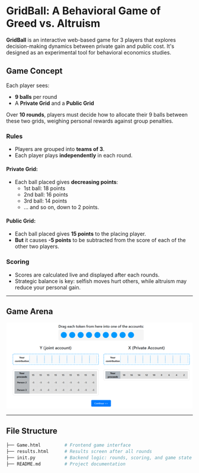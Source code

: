#  GridBall: A Behavioral Game of Greed vs. Altruism

**GridBall** is an interactive web-based game for 3 players that explores decision-making dynamics between private gain and public cost. It's designed as an experimental tool for behavioral economics studies.

##  Game Concept

Each player sees:
- **9 balls** per round
- A **Private Grid** and a **Public Grid**

Over **10 rounds**, players must decide how to allocate their 9 balls between these two grids, weighing personal rewards against group penalties.

###  Rules

- Players are grouped into **teams of 3**.
- Each player plays **independently** in each round.

#### Private Grid:
- Each ball placed gives **decreasing points**:
  - 1st ball: 18 points  
  - 2nd ball: 16 points  
  - 3rd ball: 14 points  
  - ... and so on, down to 2 points.

#### Public Grid:
- Each ball placed gives **15 points** to the placing player.
- **But** it causes **-5 points** to be subtracted from the score of each of the other two players.

###  Scoring
- Scores are calculated live and displayed after each rounds.
- Strategic balance is key: selfish moves hurt others, while altruism may reduce your personal gain.

---

## Game Arena

![Game Arena](https://github.com/prathamshrivastava/Behavioral_Economics-Ball_Allocation_Game/blob/main/GameArena.png)

---

##  File Structure

```bash
├── Game.html         # Frontend game interface
├── results.html      # Results screen after all rounds
├── init.py           # Backend logic: rounds, scoring, and game state
├── README.md         # Project documentation
